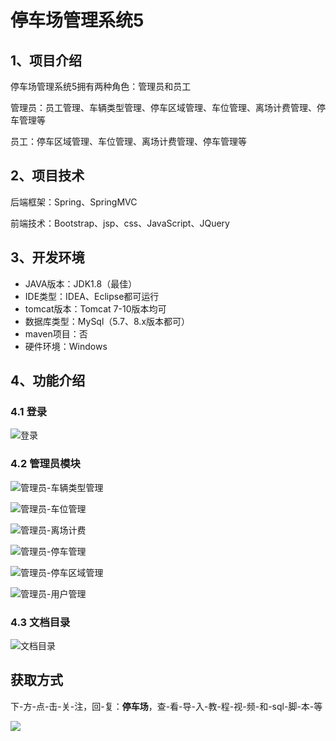 # 停车场管理系统5



## 1、项目介绍

停车场管理系统5拥有两种角色：管理员和员工

管理员：员工管理、车辆类型管理、停车区域管理、车位管理、离场计费管理、停车管理等

员工：停车区域管理、车位管理、离场计费管理、停车管理等


## 2、项目技术

后端框架：Spring、SpringMVC

前端技术：Bootstrap、jsp、css、JavaScript、JQuery

## 3、开发环境

- JAVA版本：JDK1.8（最佳）
- IDE类型：IDEA、Eclipse都可运行
- tomcat版本：Tomcat 7-10版本均可
- 数据库类型：MySql（5.7、8.x版本都可） 
- maven项目：否
- 硬件环境：Windows


## 4、功能介绍

### 4.1 登录

![登录](https://www.codeshop.fun/Typora-Images/202311142214982.jpg)

### 4.2 管理员模块

![管理员-车辆类型管理](https://www.codeshop.fun/Typora-Images/202311142214296.jpg)

![管理员-车位管理](https://www.codeshop.fun/Typora-Images/202311142214315.jpg)

![管理员-离场计费](https://www.codeshop.fun/Typora-Images/202311142214306.jpg)

![管理员-停车管理](https://www.codeshop.fun/Typora-Images/202311142214330.jpg)

![管理员-停车区域管理](https://www.codeshop.fun/Typora-Images/202311142214350.jpg)

![管理员-用户管理](https://www.codeshop.fun/Typora-Images/202311142214341.jpg)

### 4.3 文档目录

![文档目录](https://www.codeshop.fun/Typora-Images/202311142214745.jpg)

## 获取方式
下-方-点-击-关-注，回-复：**停车场**，查-看-导-入-教-程-视-频-和-sql-脚-本-等

 ![](https://www.codeshop.fun/Typora-Images/202205281253739.png)

